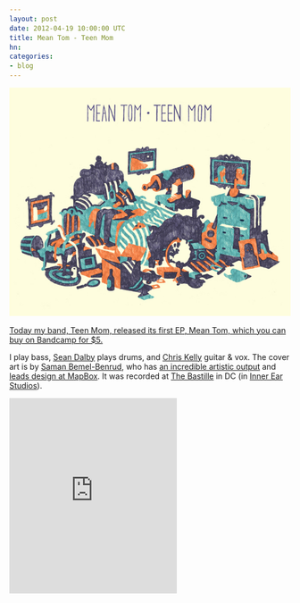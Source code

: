 ```yaml
---
layout: post
date: 2012-04-19 10:00:00 UTC
title: Mean Tom - Teen Mom
hn:
categories:
- blog
---
```


[![](/graphics/teenmom.jpg)](http://teenmomdc.bandcamp.com/)

[Today my band, Teen Mom, released its first EP, Mean Tom, which you can buy on Bandcamp for $5.](http://teenmomdc.bandcamp.com/album/mean-tom)

I play bass, [Sean Dalby](https://twitter.com/#!/seandalby) plays drums,
and [Chris Kelly](https://twitter.com/#!/preferty) guitar & vox. The cover art is by [Saman Bemel-Benrud](http://trashmoon.com/),
who has [an incredible artistic output](http://www.flickr.com/photos/samanpwbb)
and [leads design at MapBox](http://mapbox.com/team/saman-bemel-benrud/). It was recorded at [The Bastille](http://thebastillestudio.com/)
in DC (in [Inner Ear Studios](http://innerearstudio.com/)).

<iframe width="300" height="350" style="position: relative; display: block; width: 300px; height: 350px;" src="http://bandcamp.com/EmbeddedPlayer/v=2/album=443330180/size=grande3/bgcol=FFFFFF/linkcol=4c118d/" allowtransparency="true" frameborder="0"><a href="http://teenmomdc.com/album/mean-tom">Mean Tom by Teen Mom</a></iframe>
